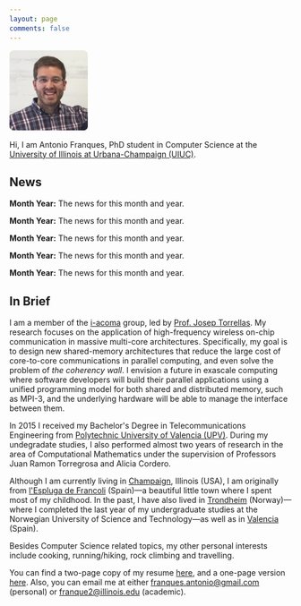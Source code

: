 ```yaml
---
layout: page
comments: false
---
```


<div class="index_header_space"></div>
<img class="profile_picture" src="/img/profile_picture.jpg">

Hi, I am Antonio Franques, PhD student in Computer Science at the [University of Illinois at Urbana-Champaign (UIUC)](http://illinois.edu).

## News
**Month Year:** The news for this month and year.

**Month Year:** The news for this month and year.

**Month Year:** The news for this month and year.

**Month Year:** The news for this month and year.

**Month Year:** The news for this month and year.

## In Brief
I am a member of the [i-acoma](http://iacoma.cs.uiuc.edu/) group, led by [Prof. Josep Torrellas](http://iacoma.cs.uiuc.edu/josep/torrellas.html). My research focuses on the application of high-frequency wireless on-chip communication in massive multi-core architectures. Specifically, my goal is to design new shared-memory architectures that reduce the large cost of core-to-core communications in parallel computing, and even solve the problem of _the coherency wall_. I envision a future in exascale computing where software developers will build their parallel applications using a unified programming model for both shared and distributed memory, such as MPI-3, and the underlying hardware will be able to manage the interface between them. <br clear="left" />

In 2015 I received my Bachelor's Degree in Telecommunications Engineering from [Polytechnic University of Valencia (UPV)](http://www.upv.es/index-en.html). During my undegradate studies, I also performed almost two years of research in the area of Computational Mathematics under the supervision of Professors Juan Ramon Torregrosa and Alicia Cordero. 

Although I am currently living in [Champaign](https://en.wikipedia.org/wiki/Champaign%E2%80%93Urbana_metropolitan_area), Illinois (USA), I am originally from [l'Espluga de Francoli](https://en.wikipedia.org/wiki/L%27Espluga_de_Francol%C3%AD) (Spain)&mdash;a beautiful little town where I spent most of my childhood. In the past, I have also lived in [Trondheim](https://en.wikipedia.org/wiki/Trondheim) (Norway)&mdash;where I completed the last year of my undergraduate studies at the Norwegian University of Science and Technology&mdash;as well as in [Valencia](https://en.wikipedia.org/wiki/Valencia) (Spain).

Besides Computer Science related topics, my other personal interests include cooking, running/hiking, rock climbing and travelling.

You can find a two-page copy of my resume [here](https://github.com/afranques/resume/raw/master/resume_double_page_antonio.pdf), and a one-page version [here](https://github.com/afranques/resume/raw/master/resume_single_page_antonio.pdf). Also, you can email me at either [franques.antonio@gmail.com](mailto:franques.antonio@gmail.com) (personal) or [franque2@illinois.edu](mailto:franque2@illinois.edu) (academic).
